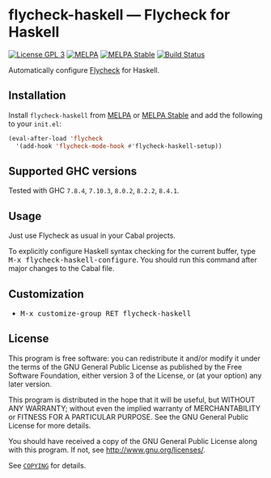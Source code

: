 flycheck-haskell — Flycheck for Haskell
=======================================

[![License GPL 3][badge-license]][copying]
[![MELPA][badge-melpa]](http://melpa.org/#/flycheck-haskell)
[![MELPA Stable][badge-melpa-stable]](http://stable.melpa.org/#/flycheck-haskell)
[![Build Status][badge-travis]](https://travis-ci.org/flycheck/flycheck-haskell)

Automatically configure [Flycheck][] for Haskell.

Installation
------------

Install `flycheck-haskell` from [MELPA][] or [MELPA Stable][] and add the
following to your `init.el`:

```cl
(eval-after-load 'flycheck
  '(add-hook 'flycheck-mode-hook #'flycheck-haskell-setup))
```

Supported GHC versions
----------------------

Tested with GHC `7.8.4`, `7.10.3`, `8.0.2`, `8.2.2`, `8.4.1`.

Usage
-----

Just use Flycheck as usual in your Cabal projects.

To explicitly configure Haskell syntax checking for the current buffer, type
<kbd>M-x flycheck-haskell-configure</kbd>.  You should run this command after
major changes to the Cabal file.

Customization
-------------

- <kbd>M-x customize-group RET flycheck-haskell</kbd>

License
-------

This program is free software: you can redistribute it and/or modify it under
the terms of the GNU General Public License as published by the Free Software
Foundation, either version 3 of the License, or (at your option) any later
version.

This program is distributed in the hope that it will be useful, but WITHOUT ANY
WARRANTY; without even the implied warranty of MERCHANTABILITY or FITNESS FOR A
PARTICULAR PURPOSE.  See the GNU General Public License for more details.

You should have received a copy of the GNU General Public License along with
this program.  If not, see http://www.gnu.org/licenses/.

See [`COPYING`][copying] for details.

[badge-license]: https://img.shields.io/badge/license-GPL_3-green.svg?dummy
[COPYING]: https://github.com/flycheck/flycheck-haskell/blob/master/COPYING
[badge-melpa]: http://melpa.org/packages/flycheck-haskell-badge.svg
[badge-melpa-stable]: http://stable.melpa.org/packages/flycheck-haskell-badge.svg
[badge-travis]: https://travis-ci.org/flycheck/flycheck-haskell.svg?branch=master
[Flycheck]: https://www.flycheck.org
[Cask]: https://github.com/cask/cask
[MELPA]: http://melpa.org
[MELPA Stable]: http://stable.melpa.org
